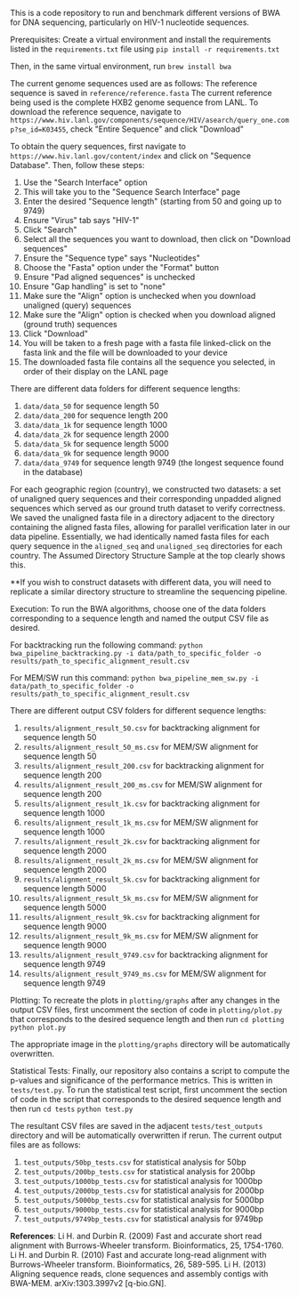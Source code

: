 This is a code repository to run and benchmark different versions of BWA for DNA sequencing, particularly on HIV-1 nucleotide sequences.

Prerequisites:
Create a virtual environment and install the requirements listed in the `requirements.txt` file using
`pip install -r requirements.txt`

Then, in the same virtual environment, run
`brew install bwa`

The current genome sequences used are as follows:
The reference sequence is saved in `reference/reference.fasta`
The current reference being used is the complete HXB2 genome sequence from LANL. 
To download the reference sequence, navigate to `https://www.hiv.lanl.gov/components/sequence/HIV/asearch/query_one.comp?se_id=K03455`, check "Entire Sequence" and click "Download"


To obtain the query sequences, first navigate to `https://www.hiv.lanl.gov/content/index` and click on "Sequence Database". Then, follow these steps:
1) Use the "Search Interface" option 
2) This will take you to the "Sequence Search Interface" page
3) Enter the desired "Sequence length" (starting from 50 and going up to 9749)
4) Ensure "Virus" tab says "HIV-1"
5) Click "Search"
6) Select all the sequences you want to download, then click on "Download sequences"
7) Ensure the "Sequence type" says "Nucleotides"
8) Choose the "Fasta" option under the "Format" button
9) Ensure "Pad aligned sequences" is unchecked 
10) Ensure "Gap handling" is set to "none"
11) Make sure the "Align" option is unchecked when you download unaligned (query) sequences
12) Make sure the "Align" option is checked when you download aligned (ground truth) sequences
13) Click "Download" 
14) You will be taken to a fresh page with a fasta file linked-click on the fasta link and the file will be downloaded to your device
15) The downloaded fasta file contains all the sequence you selected, in order of their display on the LANL page

There are different data folders for different sequence lengths:
1) `data/data_50` for sequence length 50
2) `data/data_200` for sequence length 200
3) `data/data_1k` for sequence length 1000
4) `data/data_2k` for sequence length 2000
5) `data/data_5k` for sequence length 5000
6) `data/data_9k` for sequence length 9000
7) `data/data_9749` for sequence length 9749 (the longest sequence found in the database)

For each geographic region (country), we constructed two datasets: a set of unaligned query sequences and their corresponding unpadded aligned sequences which served as our ground truth dataset to verify correctness. We saved the unaligned fasta file in a directory adjacent to the directory containing the aligned fasta files, allowing for parallel verification later in our data pipeline. Essentially, we had identically named fasta files for each query sequence in the `aligned_seq` and `unaligned_seq` directories for each country. The Assumed Directory Structure Sample at the top clearly shows this.


**If you wish to construct datasets with different data, you will need to replicate a similar directory structure to streamline the sequencing pipeline.

Execution:
To run the BWA algorithms, choose one of the data folders corresponding to a sequence length and named the output CSV file as desired.

For backtracking run the following command:
`python bwa_pipeline_backtracking.py -i data/path_to_specific_folder -o results/path_to_specific_alignment_result.csv`

For MEM/SW run this command:
`python bwa_pipeline_mem_sw.py -i data/path_to_specific_folder -o results/path_to_specific_alignment_result.csv`

There are different output CSV folders for different sequence lengths:
1) `results/alignment_result_50.csv` for backtracking alignment for sequence length 50
2) `results/alignment_result_50_ms.csv` for MEM/SW alignment for sequence length 50
3) `results/alignment_result_200.csv` for backtracking alignment for sequence length 200
4) `results/alignment_result_200_ms.csv` for MEM/SW alignment for sequence length 200
5) `results/alignment_result_1k.csv` for backtracking alignment for sequence length 1000
6) `results/alignment_result_1k_ms.csv` for MEM/SW alignment for sequence length 1000
7) `results/alignment_result_2k.csv` for backtracking alignment for sequence length 2000
8) `results/alignment_result_2k_ms.csv` for MEM/SW alignment for sequence length 2000
9) `results/alignment_result_5k.csv` for backtracking alignment for sequence length 5000
10) `results/alignment_result_5k_ms.csv` for MEM/SW alignment for sequence length 5000
11) `results/alignment_result_9k.csv` for backtracking alignment for sequence length 9000
12) `results/alignment_result_9k_ms.csv` for MEM/SW alignment for sequence length 9000
13) `results/alignment_result_9749.csv` for backtracking alignment for sequence length 9749
14) `results/alignment_result_9749_ms.csv` for MEM/SW alignment for sequence length 9749

Plotting:
To recreate the plots in `plotting/graphs` after any changes in the output CSV files,
first uncomment the section of code in `plotting/plot.py` that corresponds to the desired sequence length and then run
`cd plotting`
`python plot.py`

The appropriate image in the `plotting/graphs` directory will be automatically overwritten.

Statistical Tests:
Finally, our repository also contains a script to compute the p-values and significance of the performance metrics. This is written in `tests/test.py`.
To run the statistical test script, first uncomment the section of code in the script that corresponds to the desired sequence length and then run
`cd tests`
`python test.py`

The resultant CSV files are saved in the adjacent `tests/test_outputs` directory and will be automatically overwritten if rerun. The current output files are as follows:
1) `test_outputs/50bp_tests.csv` for statistical analysis for 50bp
2) `test_outputs/200bp_tests.csv` for statistical analysis for 200bp
3) `test_outputs/1000bp_tests.csv` for statistical analysis for 1000bp
4) `test_outputs/2000bp_tests.csv` for statistical analysis for 2000bp
5) `test_outputs/5000bp_tests.csv` for statistical analysis for 5000bp
6) `test_outputs/9000bp_tests.csv` for statistical analysis for 9000bp
7) `test_outputs/9749bp_tests.csv` for statistical analysis for 9749bp

**References**:
Li H. and Durbin R. (2009) Fast and accurate short read alignment with Burrows-Wheeler transform. Bioinformatics, 25, 1754-1760.
Li H. and Durbin R. (2010) Fast and accurate long-read alignment with Burrows-Wheeler transform. Bioinformatics, 26, 589-595.
Li H. (2013) Aligning sequence reads, clone sequences and assembly contigs with BWA-MEM. arXiv:1303.3997v2 [q-bio.GN].
